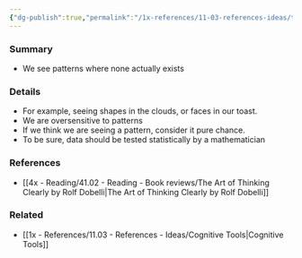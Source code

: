 ```yaml
---
{"dg-publish":true,"permalink":"/1x-references/11-03-references-ideas/the-clustering-illusion-seeing-patterns-where-none-exist/"}
---
```



### Summary
- We see patterns where none actually exists

### Details
- For example, seeing shapes in the clouds, or faces in our toast.
- We are oversensitive to patterns
- If we think we are seeing a pattern, consider it pure chance.
- To be sure, data should be tested statistically by a mathematician

### References
- [[4x - Reading/41.02 - Reading - Book reviews/The Art of Thinking Clearly by Rolf Dobelli\|The Art of Thinking Clearly by Rolf Dobelli]]

### Related
- [[1x - References/11.03 - References - Ideas/Cognitive Tools\|Cognitive Tools]]